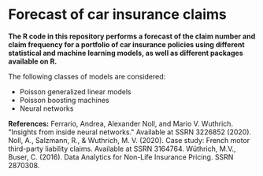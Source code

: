 # Forecast of car insurance claims

**The R code in this repository performs a forecast of the claim number and claim frequency for a portfolio of car insurance policies using different statistical and machine learning models, as well as different packages available on R.**

The following classes of models are considered: 
- Poisson generalized linear models
- Poisson boosting machines
- Neural networks

**References:**
Ferrario, Andrea, Alexander Noll, and Mario V. Wuthrich. "Insights from inside neural networks." Available at SSRN 3226852 (2020).
Noll, A., Salzmann, R., & Wuthrich, M. V. (2020). Case study: French motor third-party liability claims. Available at SSRN 3164764.
Wüthrich, M.V., Buser, C. (2016). Data Analytics for Non-Life Insurance Pricing. SSRN 2870308.
